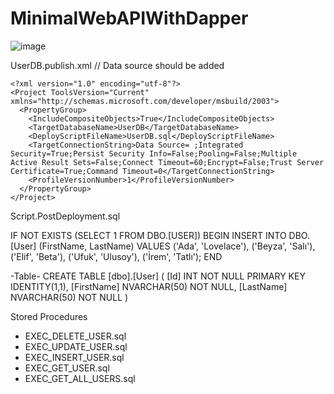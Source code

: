 # MinimalWebAPIWithDapper
![image](https://github.com/byznzco/MinimalWebAPIWithDapper/assets/85300745/61cbe29d-76aa-48b6-a888-2eea883ff8fe)



UserDB.publish.xml 
// Data source should be added

	<?xml version="1.0" encoding="utf-8"?>
	<Project ToolsVersion="Current" xmlns="http://schemas.microsoft.com/developer/msbuild/2003">
	  <PropertyGroup>
	    <IncludeCompositeObjects>True</IncludeCompositeObjects>
	    <TargetDatabaseName>UserDB</TargetDatabaseName>
	    <DeployScriptFileName>UserDB.sql</DeployScriptFileName>
	    <TargetConnectionString>Data Source= ;Integrated Security=True;Persist Security Info=False;Pooling=False;Multiple Active Result Sets=False;Connect Timeout=60;Encrypt=False;Trust Server Certificate=True;Command Timeout=0</TargetConnectionString>
	    <ProfileVersionNumber>1</ProfileVersionNumber>
	  </PropertyGroup>
	</Project>


Script.PostDeployment.sql

IF NOT EXISTS (SELECT 1 FROM DBO.[USER])
BEGIN 
	INSERT INTO DBO.[User] (FirstName, LastName)
	VALUES
		('Ada', 'Lovelace'),
		('Beyza', 'Salı'),
		('Elif', 'Beta'),
		('Ufuk', 'Ulusoy'),
    ('İrem', 'Tatlı');
END

-Table-
CREATE TABLE [dbo].[User]
(
	[Id] INT NOT NULL PRIMARY KEY IDENTITY(1,1),
	[FirstName] NVARCHAR(50) NOT NULL,
	[LastName] NVARCHAR(50) NOT NULL
)

Stored Procedures

- EXEC_DELETE_USER.sql
- EXEC_UPDATE_USER.sql
- EXEC_INSERT_USER.sql
- EXEC_GET_USER.sql
- EXEC_GET_ALL_USERS.sql

